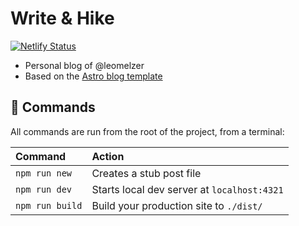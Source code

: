 # Write & Hike

[![Netlify Status](https://api.netlify.com/api/v1/badges/7d8ddc0b-13af-48c9-9641-c0fb2e2312b7/deploy-status)](https://app.netlify.com/sites/writehike/deploys)

- Personal blog of @leomelzer
- Based on the [Astro blog template](https://github.com/withastro/templates/tree/main/templates/blog)

## 🧞 Commands

All commands are run from the root of the project, from a terminal:

| Command         | Action                                      |
| :-------------- | :------------------------------------------ |
| `npm run new`   | Creates a stub post file                    |
| `npm run dev`   | Starts local dev server at `localhost:4321` |
| `npm run build` | Build your production site to `./dist/`     |
